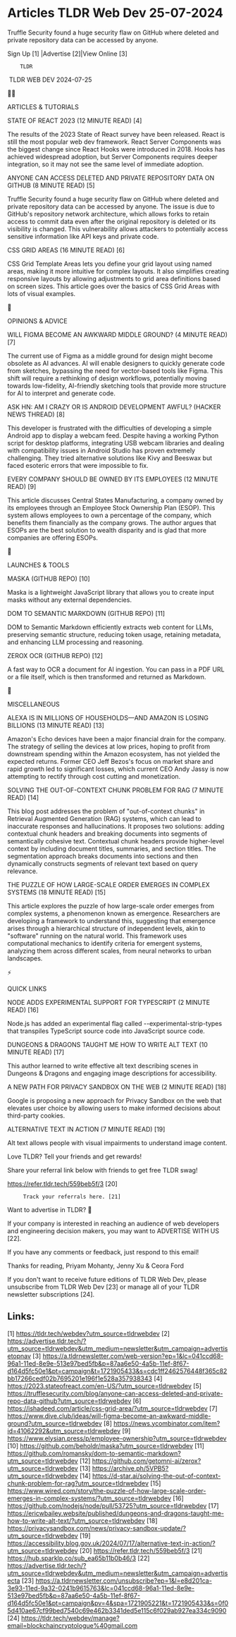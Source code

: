 # Articles TLDR Web Dev 25-07-2024

Truffle Security found a huge security flaw on GitHub where deleted
and private repository data can be accessed by anyone.  

 Sign Up [1] |Advertise [2]|View Online [3] 

		TLDR 

 TLDR WEB DEV 2024-07-25

🧑‍💻 

ARTICLES & TUTORIALS

 STATE OF REACT 2023 (12 MINUTE READ) [4] 

 The results of the 2023 State of React survey have been released.
React is still the most popular web dev framework. React Server
Components was the biggest change since React Hooks were introduced in
2018. Hooks has achieved widespread adoption, but Server Components
requires deeper integration, so it may not see the same level of
immediate adoption. 

 ANYONE CAN ACCESS DELETED AND PRIVATE REPOSITORY DATA ON GITHUB (8
MINUTE READ) [5] 

 Truffle Security found a huge security flaw on GitHub where deleted
and private repository data can be accessed by anyone. The issue is
due to GitHub's repository network architecture, which allows forks to
retain access to commit data even after the original repository is
deleted or its visibility is changed. This vulnerability allows
attackers to potentially access sensitive information like API keys
and private code. 

 CSS GRID AREAS (16 MINUTE READ) [6] 

 CSS Grid Template Areas lets you define your grid layout using named
areas, making it more intuitive for complex layouts. It also
simplifies creating responsive layouts by allowing adjustments to grid
area definitions based on screen sizes. This article goes over the
basics of CSS Grid Areas with lots of visual examples. 

🧠 

OPINIONS & ADVICE

 WILL FIGMA BECOME AN AWKWARD MIDDLE GROUND? (4 MINUTE READ) [7] 

 The current use of Figma as a middle ground for design might become
obsolete as AI advances. AI will enable designers to quickly generate
code from sketches, bypassing the need for vector-based tools like
Figma. This shift will require a rethinking of design workflows,
potentially moving towards low-fidelity, AI-friendly sketching tools
that provide more structure for AI to interpret and generate code. 

 ASK HN: AM I CRAZY OR IS ANDROID DEVELOPMENT AWFUL? (HACKER NEWS
THREAD) [8] 

 This developer is frustrated with the difficulties of developing a
simple Android app to display a webcam feed. Despite having a working
Python script for desktop platforms, integrating USB webcam libraries
and dealing with compatibility issues in Android Studio has proven
extremely challenging. They tried alternative solutions like Kivy and
Beeswax but faced esoteric errors that were impossible to fix. 

 EVERY COMPANY SHOULD BE OWNED BY ITS EMPLOYEES (12 MINUTE READ) [9] 

 This article discusses Central States Manufacturing, a company owned
by its employees through an Employee Stock Ownership Plan (ESOP). This
system allows employees to own a percentage of the company, which
benefits them financially as the company grows. The author argues that
ESOPs are the best solution to wealth disparity and is glad that more
companies are offering ESOPs. 

🚀 

LAUNCHES & TOOLS

 MASKA (GITHUB REPO) [10] 

 Maska is a lightweight JavaScript library that allows you to create
input masks without any external dependencies. 

 DOM TO SEMANTIC MARKDOWN (GITHUB REPO) [11] 

 DOM to Semantic Markdown efficiently extracts web content for LLMs,
preserving semantic structure, reducing token usage, retaining
metadata, and enhancing LLM processing and reasoning. 

 ZEROX OCR (GITHUB REPO) [12] 

 A fast way to OCR a document for AI ingestion. You can pass in a PDF
URL or a file itself, which is then transformed and returned as
Markdown. 

🎁 

MISCELLANEOUS

 ALEXA IS IN MILLIONS OF HOUSEHOLDS—AND AMAZON IS LOSING BILLIONS
(13 MINUTE READ) [13] 

 Amazon's Echo devices have been a major financial drain for the
company. The strategy of selling the devices at low prices, hoping to
profit from downstream spending within the Amazon ecosystem, has not
yielded the expected returns. Former CEO Jeff Bezos's focus on market
share and rapid growth led to significant losses, which current CEO
Andy Jassy is now attempting to rectify through cost cutting and
monetization. 

 SOLVING THE OUT-OF-CONTEXT CHUNK PROBLEM FOR RAG (7 MINUTE READ) [14]


 This blog post addresses the problem of "out-of-context chunks" in
Retrieval Augmented Generation (RAG) systems, which can lead to
inaccurate responses and hallucinations. It proposes two solutions:
adding contextual chunk headers and breaking documents into segments
of semantically cohesive text. Contextual chunk headers provide
higher-level context by including document titles, summaries, and
section titles. The segmentation approach breaks documents into
sections and then dynamically constructs segments of relevant text
based on query relevance. 

 THE PUZZLE OF HOW LARGE-SCALE ORDER EMERGES IN COMPLEX SYSTEMS (18
MINUTE READ) [15] 

 This article explores the puzzle of how large-scale order emerges
from complex systems, a phenomenon known as emergence. Researchers are
developing a framework to understand this, suggesting that emergence
arises through a hierarchical structure of independent levels, akin to
"software" running on the natural world. This framework uses
computational mechanics to identify criteria for emergent systems,
analyzing them across different scales, from neural networks to urban
landscapes. 

⚡ 

QUICK LINKS

 NODE ADDS EXPERIMENTAL SUPPORT FOR TYPESCRIPT (2 MINUTE READ) [16] 

 Node.js has added an experimental flag called
--experimental-strip-types that transpiles TypeScript source code into
JavaScript source code. 

 DUNGEONS & DRAGONS TAUGHT ME HOW TO WRITE ALT TEXT (10 MINUTE READ)
[17] 

 This author learned to write effective alt text describing scenes in
Dungeons & Dragons and engaging image descriptions for accessibility. 

 A NEW PATH FOR PRIVACY SANDBOX ON THE WEB (2 MINUTE READ) [18] 

 Google is proposing a new approach for Privacy Sandbox on the web
that elevates user choice by allowing users to make informed decisions
about third-party cookies. 

 ALTERNATIVE TEXT IN ACTION (7 MINUTE READ) [19] 

 Alt text allows people with visual impairments to understand image
content. 

Love TLDR? Tell your friends and get rewards!

 Share your referral link below with friends to get free TLDR swag! 

 https://refer.tldr.tech/559beb5f/3 [20] 

		 Track your referrals here. [21] 

Want to advertise in TLDR? 📰

 If your company is interested in reaching an audience of web
developers and engineering decision makers, you may want to ADVERTISE
WITH US [22]. 

 If you have any comments or feedback, just respond to this email! 

Thanks for reading, 
Priyam Mohanty, Jenny Xu & Ceora Ford 

If you don't want to receive future editions of TLDR Web Dev, please
unsubscribe from TLDR Web Dev [23] or manage all of your TLDR
newsletter subscriptions [24]. 

 

Links:
------
[1] https://tldr.tech/webdev?utm_source=tldrwebdev
[2] https://advertise.tldr.tech/?utm_source=tldrwebdev&utm_medium=newsletter&utm_campaign=advertisetopnav
[3] https://a.tldrnewsletter.com/web-version?ep=1&lc=041ccd68-96a1-11ed-8e9e-513e97bed5fb&p=87aa6e50-4a5b-11ef-8f67-d164d5fc50e1&pt=campaign&t=1721905433&s=cdc1ff2462576448f365c82bb17266cedf02b7695201e196f1e528a357938343
[4] https://2023.stateofreact.com/en-US/?utm_source=tldrwebdev
[5] https://trufflesecurity.com/blog/anyone-can-access-deleted-and-private-repo-data-github?utm_source=tldrwebdev
[6] https://ishadeed.com/article/css-grid-area/?utm_source=tldrwebdev
[7] https://www.dive.club/ideas/will-figma-become-an-awkward-middle-ground?utm_source=tldrwebdev
[8] https://news.ycombinator.com/item?id=41062292&utm_source=tldrwebdev
[9] https://www.elysian.press/p/employee-ownership?utm_source=tldrwebdev
[10] https://github.com/beholdr/maska?utm_source=tldrwebdev
[11] https://github.com/romansky/dom-to-semantic-markdown?utm_source=tldrwebdev
[12] https://github.com/getomni-ai/zerox?utm_source=tldrwebdev
[13] https://archive.ph/5VPB5?utm_source=tldrwebdev
[14] https://d-star.ai/solving-the-out-of-context-chunk-problem-for-rag?utm_source=tldrwebdev
[15] https://www.wired.com/story/the-puzzle-of-how-large-scale-order-emerges-in-complex-systems/?utm_source=tldrwebdev
[16] https://github.com/nodejs/node/pull/53725?utm_source=tldrwebdev
[17] https://ericwbailey.website/published/dungeons-and-dragons-taught-me-how-to-write-alt-text/?utm_source=tldrwebdev
[18] https://privacysandbox.com/news/privacy-sandbox-update/?utm_source=tldrwebdev
[19] https://accessibility.blog.gov.uk/2024/07/17/alternative-text-in-action/?utm_source=tldrwebdev
[20] https://refer.tldr.tech/559beb5f/3
[21] https://hub.sparklp.co/sub_ea65b11b0b46/3
[22] https://advertise.tldr.tech/?utm_source=tldrwebdev&utm_medium=newsletter&utm_campaign=advertisecta
[23] https://a.tldrnewsletter.com/unsubscribe?ep=1&l=e8d201ca-3e93-11ed-9a32-0241b9615763&lc=041ccd68-96a1-11ed-8e9e-513e97bed5fb&p=87aa6e50-4a5b-11ef-8f67-d164d5fc50e1&pt=campaign&pv=4&spa=1721905221&t=1721905433&s=0f05d410ae67cf99bed7540c69e462b3341ded5e115c6f029ab927ea334c9090
[24] https://tldr.tech/webdev/manage?email=blockchaincryptologue%40gmail.com